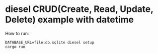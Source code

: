 # diesel CRUD(Create, Read, Update, Delete) example with datetime

How to run:

```
DATABASE_URL=file:db.sqlite diesel setup
cargo run
```
